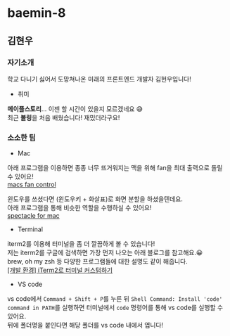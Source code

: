 # baemin-8

## 김현우

### 자기소개

학교 다니기 싫어서 도망쳐나온 미래의 프론트엔드 개발자 김현우입니다!

- 취미

**메이플스토리**... 이젠 할 시간이 있을지 모르겠네요 😅  
최근 **볼링**을 처음 배웠습니다! 재밌더라구요!

### 소소한 팁

- Mac

아래 프로그램을 이용하면 종종 너무 뜨거워지는 맥을 위해 fan을 최대 출력으로 돌릴 수 있어요!  
[macs fan control](https://crystalidea.com/macs-fan-control/download)  

윈도우를 쓰셨다면 (윈도우키 + 화살표)로 화면 분할을 하셨을텐데요.  
아래 프로그램을 통해 비슷한 역할을 수행하실 수 있어요!  
[spectacle for mac](https://spectacle.softonic.kr/mac/download)


- Terminal

iterm2를 이용해 터미널을 좀 더 깔끔하게 볼 수 있습니다!  
저는 iterm2를 구글에 검색하면 가장 먼저 나오는 아래 블로그를 참고해요.😀  
brew, oh my zsh 등 다양한 프로그램들에 대한 설명도 같이 해줍니다.  
[[개발 환경] iTerm2로 터미널 커스텀하기](https://ooeunz.tistory.com/21)

- VS code

vs code에서 `Command + Shift + P`를 누른 뒤 `Shell Command: Install 'code' command in PATH`를 실행하면 터미널에서 `code` 명령어를 통해 vs code를 실행할 수 있어요.  
뒤에 폴더명을 붙인다면 해당 폴더를 vs code 내에서 엽니다!